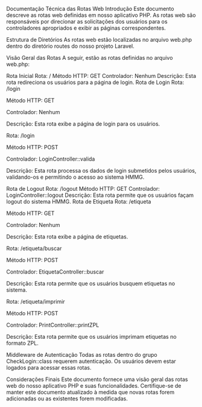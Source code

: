 Documentação Técnica das Rotas Web
Introdução
Este documento descreve as rotas web definidas em nosso aplicativo PHP. As rotas web são responsáveis por direcionar as solicitações dos usuários para os controladores apropriados e exibir as páginas correspondentes.

Estrutura de Diretórios
As rotas web estão localizadas no arquivo web.php dentro do diretório routes do nosso projeto Laravel.

Visão Geral das Rotas
A seguir, estão as rotas definidas no arquivo web.php:

Rota Inicial
Rota: /
Método HTTP: GET
Controlador: Nenhum
Descrição: Esta rota redireciona os usuários para a página de login.
Rota de Login
Rota: /login

Método HTTP: GET

Controlador: Nenhum

Descrição: Esta rota exibe a página de login para os usuários.

Rota: /login

Método HTTP: POST

Controlador: LoginController::valida

Descrição: Esta rota processa os dados de login submetidos pelos usuários, validando-os e permitindo o acesso ao sistema HMMG.

Rota de Logout
Rota: /logout
Método HTTP: GET
Controlador: LoginController::logout
Descrição: Esta rota permite que os usuários façam logout do sistema HMMG.
Rota de Etiqueta
Rota: /etiqueta

Método HTTP: GET

Controlador: Nenhum

Descrição: Esta rota exibe a página de etiquetas.

Rota: /etiqueta/buscar

Método HTTP: POST

Controlador: EtiquetaController::buscar

Descrição: Esta rota permite que os usuários busquem etiquetas no sistema.

Rota: /etiqueta/imprimir

Método HTTP: POST

Controlador: PrintController::printZPL

Descrição: Esta rota permite que os usuários imprimam etiquetas no formato ZPL.

Middleware de Autenticação
Todas as rotas dentro do grupo CheckLogin::class requerem autenticação. Os usuários devem estar logados para acessar essas rotas.

Considerações Finais
Este documento fornece uma visão geral das rotas web do nosso aplicativo PHP e suas funcionalidades. Certifique-se de manter este documento atualizado à medida que novas rotas forem adicionadas ou as existentes forem modificadas.


